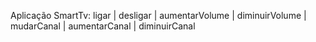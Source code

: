 Aplicação SmartTv: ligar | desligar | aumentarVolume | diminuirVolume | mudarCanal | aumentarCanal | diminuirCanal
